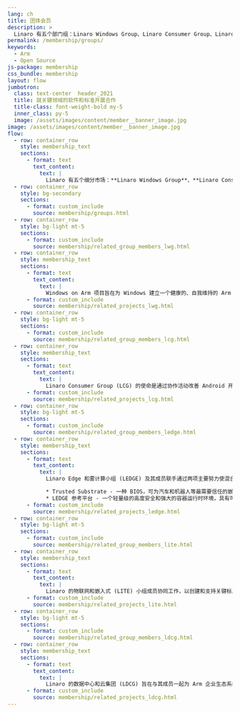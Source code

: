 ```yaml
---
lang: ch
title: 团体会员
description: >
  Linaro 有五个部门组：Linaro Windows Group、Linaro Consumer Group、Linaro Datacenter & Cloud Group、Linaro Edge & Fog Computing Group 和 Linaro IoT & Embedded Group。 每个小组的创建都是为了帮助推进特定垂直领域内的 Arm 软件生态系统。
permalink: /membership/groups/
keywords:
  - Arm
  - Open Source
js-package: membership
css_bundle: membership
layout: flow
jumbotron:
  class: text-center  header_2021
  title: 就关键领域的软件和标准开展合作
  title-class: font-weight-bold my-5
  inner_class: py-5
  image: /assets/images/content/member__banner_image.jpg
image: /assets/images/content/member__banner_image.jpg
flow:
  - row: container_row
    style: membership_text
    sections:
      - format: text
        text_content:
          text: |
            Linaro 有五个细分市场：**Linaro Windows Group**、**Linaro Consumer Group**、**Linaro Datacenter & Cloud Group**、**Linaro Edge & Fog Computing Group** 和 **Linaro 物联网和嵌入式集团**。 每个小组的创建都是为了帮助推进特定垂直领域内的 Arm 软件生态系统。
  - row: container_row
    style: bg-secondary
    sections:
      - format: custom_include
        source: membership/groups.html
  - row: container_row
    style: bg-light mt-5
    sections:
      - format: custom_include
        source: membership/related_group_members_lwg.html
  - row: container_row
    style: membership_text
    sections:
      - format: text
        text_content:
          text: |
            Windows on Arm 项目旨在为 Windows 建立一个健康的、自我维持的 Arm 开源生态系统。 这涉及查看各种工具、语言和框架，并努力确保它们在 Arm 上的 Windows 上本地运行。 最终目标是与微软、Arm、高通和开源社区合作，将 Windows on Arm 打造为一流的可交付成果。
      - format: custom_include
        source: membership/related_projects_lwg.html
  - row: container_row
    style: bg-light mt-5
    sections:
      - format: custom_include
        source: membership/related_group_members_lcg.html
  - row: container_row
    style: membership_text
    sections:
      - format: text
        text_content:
          text: |
            Linaro Consumer Group (LCG) 的使命是通过协作活动改善 Android 开源项目 (AOSP) 生态系统，让所有 Android 用例中的成员受益。 成员们与 Linaro 和其他行业领导者合作，为卓越的 Android 开发者体验做出贡献，从而带来更好的产品。
      - format: custom_include
        source: membership/related_projects_lcg.html
  - row: container_row
    style: bg-light mt-5
    sections:
      - format: custom_include
        source: membership/related_group_members_ledge.html
  - row: container_row
    style: membership_text
    sections:
      - format: text
        text_content:
          text: |
            Linaro Edge 和雾计算小组 (LEDGE) 及其成员联手通过两项主要努力使混合成为现实：

            * Trusted Substrate - 一种 BIOS，可为汽车和机器人等最需要信任的嵌入式计算项目带来基于标准的安全启动和无线 (OTA) 更新。
            * LEDGE 参考平台 - 一个轻量级的高度安全和强大的容器运行时环境，具有可靠的启动和更新功能。
      - format: custom_include
        source: membership/related_projects_ledge.html
  - row: container_row
    style: bg-light mt-5
    sections:
      - format: custom_include
        source: membership/related_group_members_lite.html
  - row: container_row
    style: membership_text
    sections:
      - format: text
        text_content:
          text: |
            Linaro 的物联网和嵌入式 (LITE) 小组成员协同工作，以创建和支持关键标准和一流的实施，以在 Arm 生态系统中实现安全的连接设备。
      - format: custom_include
        source: membership/related_projects_lite.html
  - row: container_row
    style: bg-light mt-5
    sections:
      - format: custom_include
        source: membership/related_group_members_ldcg.html
  - row: container_row
    style: membership_text
    sections:
      - format: text
        text_content:
          text: |
            Linaro 的数据中心和云集团 (LDCG) 旨在与其成员一起为 Arm 企业生态系统提供一个共同的开发中心。 共同努力解决常见问题并制定标准可减少碎片化，并帮助所有参与公司更快地将其产品推向市场。
      - format: custom_include
        source: membership/related_projects_ldcg.html
---
```

